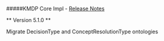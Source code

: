 #####KMDP Core Impl - [Release Notes](release-notes.md)

** Version 5.1.0 **

Migrate DecisionType and ConceptResolutionType ontologies 

